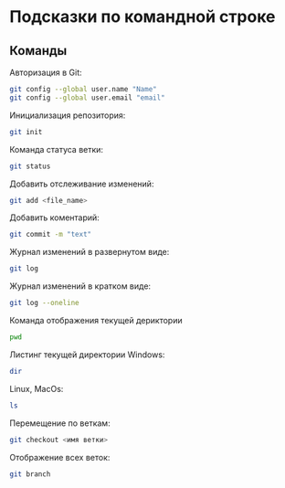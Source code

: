 # Подсказки по командной строке

## Команды

Авторизация в Git:
```sh
git config --global user.name "Name"
git config --global user.email "email"
```

Инициализация репозитория:
```sh
git init
```

Команда статуса ветки:
```sh
git status
```

Добавить отслеживание изменений:
```sh
git add <file_name>
```

Добавить коментарий:
```sh
git commit -m "text"
```
Журнал изменений в развернутом виде:
```sh
git log
```

Журнал изменений в кратком виде:
```sh
git log --oneline
```

Команда отображения текущей дериктории
```sh
pwd
```

Листинг текущей директории 
Windows:
```sh
dir
```
Linux, MacOs:
```sh
ls
```

Перемещение по веткам:
```sh
git checkout <имя ветки>
```

Отображение всех веток:

```sh
git branch
```
